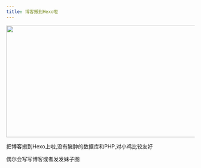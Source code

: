```yaml
---
title: 博客搬到Hexo啦
---
```


<img src="https://ws1.sinaimg.cn/large/77cf1033gy1fv8dit13m8j22bk334n7y.jpg" width=600 height=300/>

把博客搬到Hexo上啦,没有臃肿的数据库和PHP,对小鸡比较友好

偶尔会写写博客或者发发妹子图